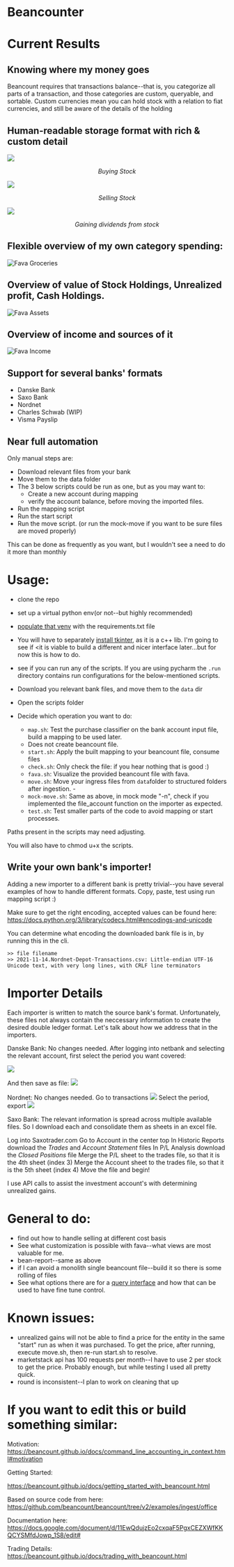 # Beancounter
 

# Current Results


## Knowing where my money goes

Beancount requires that transactions balance--that is, you categorize all parts of a transaction, and those 
categories are custom, queryable, and sortable. Custom currencies mean you can hold stock with a relation to fiat 
currencies, and still be aware of the details of the holding

## Human-readable storage format with rich & custom detail

![](media/beancount_buy_stock.png)
<p align=center><i>Buying Stock</i></p>

![](media/beancount_sell_stock.png)
<p align=center><i>Selling Stock</i></p>

![](media/beancount_dividend_income.png)
<p align=center><i>Gaining dividends from stock</i></p>

## Flexible overview of my own category spending:
![Fava Groceries](media/fava_groceries.png?raw=true "Fava Assets")

## Overview of value of Stock Holdings, Unrealized profit, Cash Holdings.

![Fava Assets](media/fava_assets.png?raw=true "Fava Assets")

## Overview of income and sources of it

![Fava Income](media/fava_income.png?raw=true "Fava Assets")

## Support for several banks' formats

* Danske Bank
* Saxo Bank
* Nordnet
* Charles Schwab (WIP)
* Visma Payslip

## Near full automation

Only manual steps are:
* Download relevant files from your bank
* Move them to the data folder
* The 3 below scripts could be run as one, but as you may want to:
    * Create a new account during mapping
    * verify the account balance, before moving the imported files.
* Run the mapping script
* Run the start script
* Run the move script. (or run the mock-move if you want to be sure files are moved properly)
    
This can be done as frequently as you want, but I wouldn't see a need to do it more than monthly


# Usage: 

* clone the repo
* set up a virtual python env(or not--but highly recommended)
* [populate that venv](https://stackoverflow.com/questions/41427500/creating-a-virtualenv-with-preinstalled-packages-as-in-requirements-txt) with the requirements.txt file
* You will have to separately [install tkinter](https://askubuntu.com/questions/505141/unable-to-install-import-tkinter), as it is a c++ lib. I'm going to see if <it is viable to build a 
different and nicer interface later...but for now this is how to do. 
* see if you can run any of the scripts. If you are using pycharm the `.run` directory contains run configurations for 
the below-mentioned scripts.
* Download you relevant bank files, and move them to the `data` dir

* Open the scripts folder
* Decide which operation you want to do:
  * `map.sh`: Test the purchase classifier on the bank account input file, build a mapping to be used later. 
  * Does not create beancount file.
  * `start.sh`: Apply the built mapping to your beancount file, consume files
  * `check.sh`: Only check the file: if you hear nothing that is good :)
  * `fava.sh`: Visualize the provided beancount file with fava. 
  * `move.sh`: Move your ingress files from `data`folder to structured folders after ingestion. - 
  * `mock-move.sh`: Same as above, in mock mode "-n", check if you implemented the file_account function on the 
importer as expected.
  * `test.sh`: Test smaller parts of the code to avoid mapping or start processes. 

Paths present in the scripts may need adjusting.

You will also have to chmod u+x the scripts. 


## Write your own bank's importer!
Adding a new importer to a different bank is pretty trivial--you have several examples of how to handle different formats. Copy, paste, 
test using run mapping script :)

Make sure to get the right encoding, accepted values can be found here:
https://docs.python.org/3/library/codecs.html#encodings-and-unicode

You can determine what encoding the downloaded bank file is in, by running this in the cli. 

```
>> file filename
>> 2021-11-14.Nordnet-Depot-Transactions.csv: Little-endian UTF-16 Unicode text, with very long lines, with CRLF line terminators
```

# Importer Details

Each importer is written to match the source bank's format. Unfortunately, these files not always contain the neccessary 
information to create the desired double ledger format. Let's talk about how we address that in the importers. 

Danske Bank: No changes needed. After logging into netbank and selecting the relevant account, first select the period you want covered:
  
![](media/db_select_range.png)
  
And then save as file:
![](media/db_save.png)

Nordnet: No changes needed. 
Go to transactions 
![](media/nn_transactions.png)
Select the period, export
![](media/nn_period.png)

Saxo Bank: The relevant information is spread across multiple available files. 
So I download each and consolidate them as sheets in an excel file. 

Log into Saxotrader.com
Go to Account in the center top
In Historic Reports download the *Trades* and *Account Statement* files
In P/L Analysis download the *Closed Positions* file
Merge the P/L sheet to the trades file, so that it is the 4th sheet (index 3)
Merge the Account sheet to the trades file, so that it is the 5th sheet (index 4)
Move the file and begin!


I use API calls to assist the investment account's with determining unrealized gains. 

# General to do:
* find out how to handle selling at different cost basis
* See what customization is possible with fava--what views are most valuable for me. 
* bean-report--same as above
* if I can avoid a monolith single beancount file--build it so there is some rolling of files
* See what options there are for a [query interface](https://beancount.github.io/docs/beancount_query_language.html) and how that can be used to have fine tune control.



# Known issues:
* unrealized gains will not be able to find a price for the entity in the same "start" run as when it was purchased. 
To get the price, after running, execute move.sh, then re-run start.sh to resolve. 
* marketstack api has 100 requests per month--I have to use 2 per stock to get the price. Probably enough, but while 
testing I used all pretty quick. 
* round is inconsistent--I plan to work on cleaning that up 


# If you want to edit this or build something similar:

Motivation:
https://beancount.github.io/docs/command_line_accounting_in_context.html#motivation

Getting Started:

https://beancount.github.io/docs/getting_started_with_beancount.html

Based on source code from here:
https://github.com/beancount/beancount/tree/v2/examples/ingest/office


Documentation here:
https://docs.google.com/document/d/11EwQdujzEo2cxqaF5PgxCEZXWfKKQCYSMfdJowp_1S8/edit#

Trading Details:
https://beancount.github.io/docs/trading_with_beancount.html